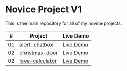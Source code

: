 # Novice Project V1

This is the main repository for all of my novice projects.

|  #  | Project                                                                                     | Live Demo                                                    |
| :-: | ------------------------------------------------------------------------------------------- | ------------------------------------------------------------ |
| 01  | [alert-chatbox](https://github.com/dovecancode/novice-craft-v1/tree/main/alert-chatbot)     | [Live Demo](https://alert-chatbot.vercel.app/)               |
| 02  | [christmas-door](https://github.com/dovecancode/novice-craft-v1/tree/main/christmas-door)   | [Live Demo](https://christmas-door.vercel.app/)              |
| 02  | [love-calculator](https://github.com/dovecancode/novice-craft-v1/tree/main/love-calculator) | [Live Demo](https://love-calculator-blush-gamma.vercel.app/) |
